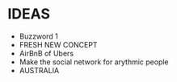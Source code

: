 # IDEAS

- Buzzword 1
- FRESH NEW CONCEPT
- AirBnB of Ubers
- Make the social network for arythmic people
- AUSTRALIA
